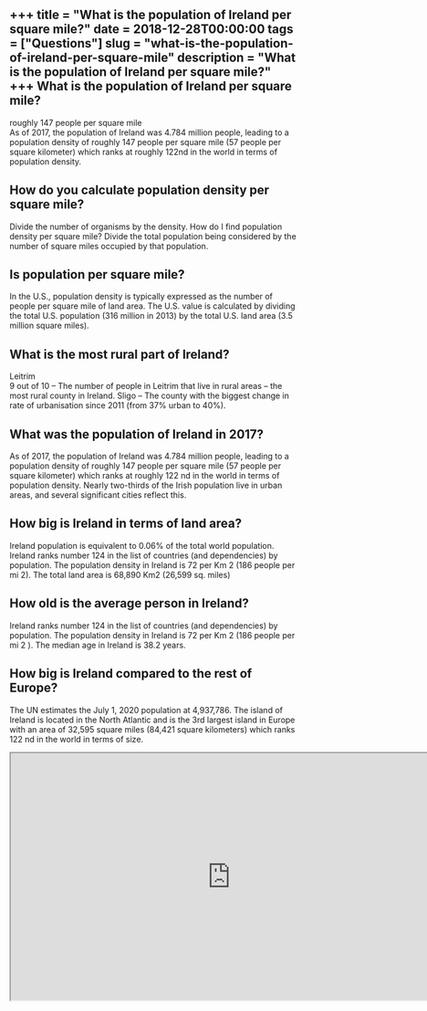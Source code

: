 +++
title = "What is the population of Ireland per square mile?"
date = 2018-12-28T00:00:00
tags = ["Questions"]
slug = "what-is-the-population-of-ireland-per-square-mile"
description = "What is the population of Ireland per square mile?"
+++
What is the population of Ireland per square mile?
--------------------------------------------------

roughly 147 people per square mile  
As of 2017, the population of Ireland was 4.784 million people, leading to a population density of roughly 147 people per square mile (57 people per square kilometer) which ranks at roughly 122nd in the world in terms of population density.

How do you calculate population density per square mile?
--------------------------------------------------------

Divide the number of organisms by the density. How do I find population density per square mile? Divide the total population being considered by the number of square miles occupied by that population.

Is population per square mile?
------------------------------

In the U.S., population density is typically expressed as the number of people per square mile of land area. The U.S. value is calculated by dividing the total U.S. population (316 million in 2013) by the total U.S. land area (3.5 million square miles).

What is the most rural part of Ireland?
---------------------------------------

Leitrim  
9 out of 10 – The number of people in Leitrim that live in rural areas – the most rural county in Ireland. Sligo – The county with the biggest change in rate of urbanisation since 2011 (from 37% urban to 40%).

What was the population of Ireland in 2017?
-------------------------------------------

As of 2017, the population of Ireland was 4.784 million people, leading to a population density of roughly 147 people per square mile (57 people per square kilometer) which ranks at roughly 122 nd in the world in terms of population density. Nearly two-thirds of the Irish population live in urban areas, and several significant cities reflect this.

How big is Ireland in terms of land area?
-----------------------------------------

Ireland population is equivalent to 0.06% of the total world population. Ireland ranks number 124 in the list of countries (and dependencies) by population. The population density in Ireland is 72 per Km 2 (186 people per mi 2). The total land area is 68,890 Km2 (26,599 sq. miles)

How old is the average person in Ireland?
-----------------------------------------

Ireland ranks number 124 in the list of countries (and dependencies) by population. The population density in Ireland is 72 per Km 2 (186 people per mi 2 ). The median age in Ireland is 38.2 years.

How big is Ireland compared to the rest of Europe?
--------------------------------------------------

The UN estimates the July 1, 2020 population at 4,937,786. The island of Ireland is located in the North Atlantic and is the 3rd largest island in Europe with an area of 32,595 square miles (84,421 square kilometers) which ranks 122 nd in the world in terms of size.

<iframe allow="accelerometer; autoplay; clipboard-write; encrypted-media; gyroscope; picture-in-picture" allowfullscreen="" class="__youtube_prefs__  epyt-is-override  no-lazyload" data-no-lazy="1" data-origheight="433" data-origwidth="770" data-skipgform_ajax_framebjll="" height="433" id="_ytid_29878" loading="lazy" src="https://www.youtube.com/embed/CCCwaWcMZgw?enablejsapi=1&autoplay=0&cc_load_policy=0&cc_lang_pref=&iv_load_policy=1&loop=0&modestbranding=0&rel=1&fs=1&playsinline=0&autohide=2&theme=dark&color=red&controls=1&" title="YouTube player" width="770"></iframe>